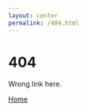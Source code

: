 ```yaml
---
layout: center
permalink: /404.html
---
```


# 404

Wrong link here.

<div class="mt3">

  <a href="{{ site.baseurl }}/" class="button button-blue button-big">Home</a>
</div>
